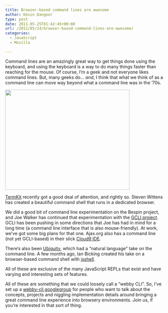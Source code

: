 ```yaml
---
title: Browser-based command lines are awesome
author: Kevin Dangoor
type: post
date: 2011-05-25T01:42:45+00:00
url: /2011/05/24/browser-based-command-lines-are-awesome/
categories:
  - JavaScript
  - Mozilla

---
```

Command lines are an amazingly great way to get things done using the keyboard, and using the keyboard is a way to do many things faster than reaching for the mouse. Of course, I&#8217;m a geek and not everyone likes command lines. But, many geeks do&#8230; _and_, I think that what we think of as a command line can move way beyond what a command line was in the &#8217;70s.

[<img class="alignnone" title="TermKit" src="https://github.com/unconed/TermKit/raw/master/Mockups/Shot-0.3.png" alt="" width="395" height="319" />][1]

[TermKit][2] recently got a good deal of attention, and rightly so. Steven Wittens has created a beautiful command shell that runs in a dedicated browser.

We did a good bit of command line experimentation on the Bespin project, and Joe Walker has continued that experimentation with the [GCLI project][3]. GCLI has been pushing in some directions that Joe has had in mind for a long time (a command line interface that is also mouse-friendly). At work, we&#8217;ve got some big plans for that one. Ajax.org also has a command line (not yet GCLI-based) in their slick [Cloud9 IDE][4].

There&#8217;s also been [Ubiquity][5], which had a &#8220;natural language&#8221; take on the command line. A few months ago, Ian Bicking created his take on a browser-based command shell with [jsshell][6].

All of these are exclusive of the many JavaScript REPLs that exist and have varying and interesting sets of features.

All of these are something that we could loosely call a &#8220;webby CLI&#8221;. So, I&#8217;ve set up a [webby-cli googlegroup][7] for people who want to talk about the concepts, projects and niggling implementation details around bringing a great command line experience into browsery environments. Join us, if you&#8217;re interested in that sort of thing.

 [1]: https://github.com/unconed/TermKit/raw/master/Mockups/Shot-0.3.png
 [2]: https://github.com/unconed/TermKit
 [3]: https://github.com/joewalker/gcli
 [4]: http://c9.io/
 [5]: https://mozillalabs.com/ubiquity/
 [6]: https://github.com/ianb/jsshell
 [7]: http://groups.google.com/group/webby-cli/